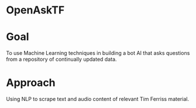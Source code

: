 # OpenAskTF

<h1>Goal</h1>
<p>To use Machine Learning techniques in building a bot AI that asks questions from a repository of continually updated data.<p>

<h1>Approach</h1>
<p>Using NLP to scrape text and audio content of relevant Tim Ferriss material.</p>
